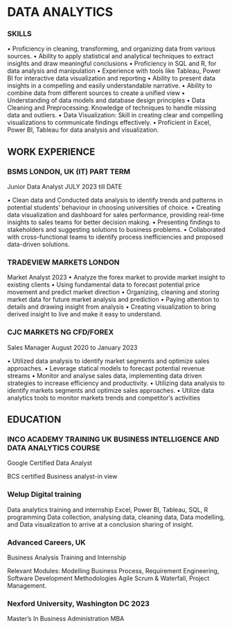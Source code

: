 # DATA ANALYTICS
### SKILLS
•	Proficiency in cleaning, transforming, and organizing data from various sources.
•	Ability to apply statistical and analytical techniques to extract insights and draw meaningful conclusions
•	Proficiency in SQL and R, for data analysis and manipulation
•	Experience with tools like Tableau, Power BI for interactive data visualization and reporting
•	Ability to present data insights in a compelling and easily understandable narrative.
•	Ability to combine data from different sources to create a unified view
•	Understanding of data models and database design principles
•	Data Cleaning and Preprocessing: Knowledge of techniques to handle missing data and outliers.
•	Data Visualization: Skill in creating clear and compelling visualizations to communicate findings effectively.
•	Proficient in Excel, Power BI, Tableau for data analysis and visualization. 


## WORK EXPERIENCE
### BSMS LONDON, UK (IT) PART TERM
Junior Data Analyst  JULY 2023 till  DATE

•	Clean data and Conducted data analysis to identify trends and patterns in potential students’ behaviour in choosing universities of choice. 
•	Creating data visualization and dashboard for sales performance, providing real-time insights to sales teams for better decision making. 
•	Presenting findings to stakeholders and suggesting solutions to business problems. 
•	Collaborated with cross-functional teams to identify process inefficiencies and proposed data-driven solutions.
### TRADEVIEW MARKETS LONDON
Market Analyst 2023
•	Analyze the forex market to provide market insight to existing clients 
•	Using fundamental data to forecast potential price movement and predict market direction 
•	Organizing, cleaning and storing market data for future  market analysis and prediction 
•	Paying attention to details and drawing insight from analysis 
•	Creating visualization to bring derived insight to live and make it easy to understand. 

### CJC MARKETS NG CFD/FOREX
   Sales Manager  August 2020 to January 2023

•	 Utilized data analysis to identify market segments and optimize sales approaches.
•	 Leverage statical models to forecast potential revenue streams 
•	 Monitor and analyse sales data, implementing data driven strategies to increase efficiency and productivity. 
•	 Utilizing data analysis to identify markets segments and optimize sales approaches.
•	 Utilize data analytics tools to monitor markets trends and competitor’s activities


## EDUCATION 
### INCO ACADEMY TRAINING UK BUSINESS INTELLIGENCE AND DATA ANALYTICS  COURSE
Google Certified Data Analyst


BCS certified Business analyst-in view 

### Welup Digital training
Data analytics training and  internship 
Excel, Power BI, Tableau, SQL, R programming Data collection, analysing data, cleaning data, Data modelling, and Data visualization to arrive at a conclusion sharing of insight.

### Advanced Careers, UK
Business Analysis Training and Internship

Relevant Modules: Modelling Business Process, Requirement Engineering, Software Development Methodologies Agile Scrum & Waterfall, Project Management.

### Nexford University, Washington DC 2023

Master’s In Business Administration MBA
